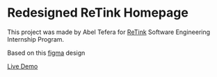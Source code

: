 # Redesigned ReTink Homepage

This project was made by Abel Tefera for [ReTink](https://retink.io/) Software Engineering Internship Program.

Based on this [figma](https://www.figma.com/file/zSEZROYPpNYgxLtDrrjgAv/retink-presale-page?node-id=0%3A1) design


[Live Demo](https://63660a5153628731f5aaf1cb--retink-abel.netlify.app/)
